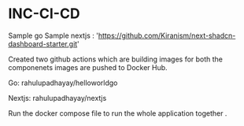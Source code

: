 # INC-CI-CD

Sample go 
Sample nextjs : 'https://github.com/Kiranism/next-shadcn-dashboard-starter.git'

Created two github actions which are building images for both the componenets 
images are pushed to Docker Hub. 

Go:  rahulupadhayay/helloworldgo

Nextjs: rahulupadhayay/nextjs

Run the docker compose file to run the whole application together . 
